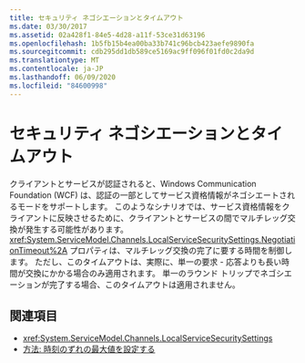 ```yaml
---
title: セキュリティ ネゴシエーションとタイムアウト
ms.date: 03/30/2017
ms.assetid: 02a428f1-84e5-4d28-a11f-53ce31d63196
ms.openlocfilehash: 1b5fb15b4ea00ba33b741c96bcb423aefe9890fa
ms.sourcegitcommit: cdb295dd1db589ce5169ac9ff096f01fd0c2da9d
ms.translationtype: MT
ms.contentlocale: ja-JP
ms.lasthandoff: 06/09/2020
ms.locfileid: "84600998"
---
```

# <a name="security-negotiation-and-timeouts"></a>セキュリティ ネゴシエーションとタイムアウト
クライアントとサービスが認証されると、Windows Communication Foundation (WCF) は、認証の一部としてサービス資格情報がネゴシエートされるモードをサポートします。 このようなシナリオでは、サービス資格情報をクライアントに反映させるために、クライアントとサービスの間でマルチレッグ交換が発生する可能性があります。 <xref:System.ServiceModel.Channels.LocalServiceSecuritySettings.NegotiationTimeout%2A> プロパティは、マルチレッグ交換の完了に要する時間を制御します。 ただし、このタイムアウトは、実際に、単一の要求 - 応答よりも長い時間が交換にかかる場合のみ適用されます。 単一のラウンド トリップでネゴシエーションが完了する場合、このタイムアウトは適用されません。  
  
## <a name="see-also"></a>関連項目

- <xref:System.ServiceModel.Channels.LocalServiceSecuritySettings>
- [方法: 時刻のずれの最大値を設定する](how-to-set-a-max-clock-skew.md)
